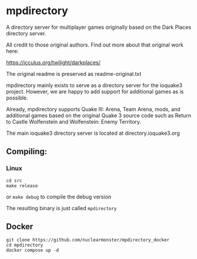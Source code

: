 # mpdirectory
A directory server for multiplayer games originally based on the Dark Places directory server.

All credit to those original authors.
Find out more about that original work here:

https://icculus.org/twilight/darkplaces/

The original readme is preserved as readme-original.txt

mpdirectory mainly exists to serve as a directory server for the ioquake3 project.
However, we are happy to add support for additional games as is possible.

Already, mpdirectory supports Quake III: Arena, Team Arena, mods, and additional games based
on the original Quake 3 source code such as Return to Castle Wolfenstein and Wolfenstein: 
Enemy Territory.

The main ioquake3 directory server is located at directory.ioquake3.org

## Compiling:
### Linux
```
cd src
make release
```
or `make debug` 
to compile the debug version

The resulting binary is just called `mpdirectory`

## Docker
```
git clone https://github.com/nuclearmonster/mpdirectory_docker
cd mpdirectory
docker compose up -d
```
